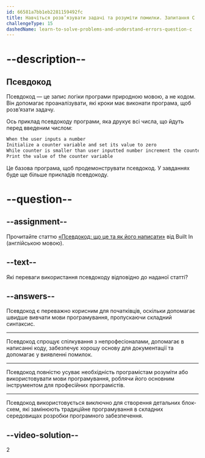 ```yaml
---
id: 66581a7bb1eb2281159492fc
title: Навчіться розв’язувати задачі та розуміти помилки. Запитання C
challengeType: 15
dashedName: learn-to-solve-problems-and-understand-errors-question-c
---
```


# --description--

## Псевдокод

Псевдокод — це запис логіки програми природною мовою, а не кодом. Він допомагає проаналізувати, які кроки має виконати програма, щоб розв’язати задачу.

Ось приклад псевдокоду програми, яка друкує всі числа, що йдуть перед введеним числом:

```bash
When the user inputs a number
Initialize a counter variable and set its value to zero
While counter is smaller than user inputted number increment the counter by one
Print the value of the counter variable
```

Це базова програма, щоб продемонструвати псевдокод. У завданнях буде ще більше прикладів псевдокоду.


# --question--

## --assignment--
Прочитайте статтю <a href="https://builtin.com/data-science/pseudocode" target="_blank"> «Псевдокод: що це та як його написати»</a> від Built In (англійською мовою).

## --text--

Які переваги використання псевдокоду відповідно до наданої статті?

## --answers--

Псевдокод є переважно корисним для початківців, оскільки допомагає швидше вивчати мови програмування, пропускаючи складний синтаксис.

---

Псевдокод спрощує спілкування з непрофесіоналами, допомагає в написанні коду, забезпечує хорошу основу для документації та допомагає у виявленні помилок.

---

Псевдокод повністю усуває необхідність програмістам розуміти або використовувати мови програмування, роблячи його основним інструментом для професійних програмістів.

---

Псевдокод використовується виключно для створення детальних блок-схем, які замінюють традиційне програмування в складних середовищах розробки програмного забезпечення.

## --video-solution--

2
